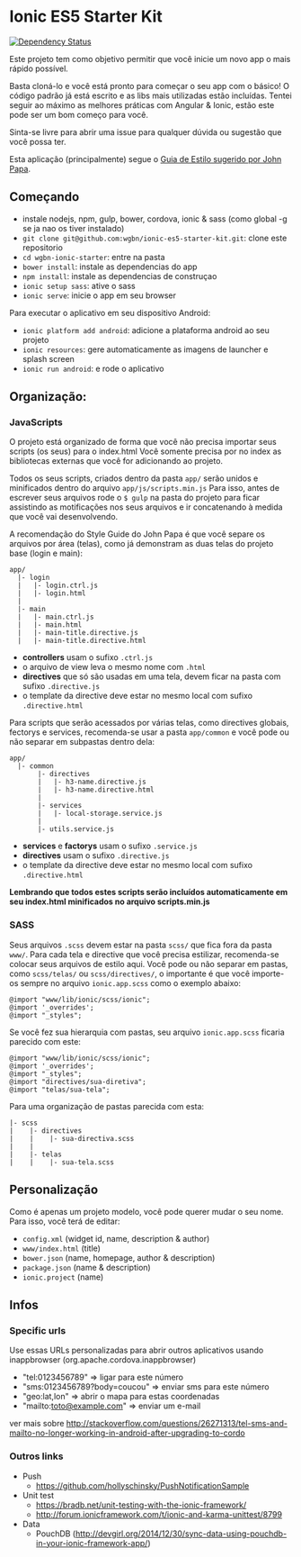 # Ionic ES5 Starter Kit

[![Dependency Status](https://david-dm.org/loicknuchel/ionic-starter.svg)](https://david-dm.org/loicknuchel/ionic-starter)

Este projeto tem como objetivo permitir que você inicie um novo app o mais rápido possível.

Basta cloná-lo e você está pronto para começar o seu app com o básico! O código padrão já está escrito e as libs mais utilizadas estão incluídas. Tentei seguir ao máximo as melhores práticas com Angular & Ionic, estão este pode ser um bom começo para você.

Sinta-se livre para abrir uma issue para qualquer dúvida ou sugestão que você possa ter.

Esta aplicação (principalmente) segue o [Guia de Estilo sugerido por John Papa](https://github.com/johnpapa/angular-styleguide/blob/master/a1/i18n/pt-BR.md).

## Começando

- instale nodejs, npm, gulp, bower, cordova, ionic & sass (como global -g se ja nao os tiver instalado)
- `git clone git@github.com:wgbn/ionic-es5-starter-kit.git`: clone este repositorio
- `cd wgbn-ionic-starter`: entre na pasta
- `bower install`: instale as dependencias do app
- `npm install`: instale as dependencias de construçao
- `ionic setup sass`: ative o sass
- `ionic serve`: inicie o app em seu browser

Para executar o aplicativo em seu dispositivo Android:

- `ionic platform add android`: adicione a plataforma android ao seu projeto
- `ionic resources`: gere automaticamente as imagens de launcher e splash screen
- `ionic run android`: e rode o aplicativo

## Organização:

### JavaScripts

O projeto está organizado de forma que você não precisa importar seus scripts (os seus) para o index.html
Você somente precisa por no index as bibliotecas externas que você for adicionando ao projeto.

Todos os seus scripts, criados dentro da pasta `app/` serão unidos e minificados dentro do arquivo `app/js/scripts.min.js`
Para isso, antes de escrever seus arquivos rode o `$ gulp` na pasta do projeto para ficar assistindo as motificações nos seus arquivos e ir concatenando à medida que você vai desenvolvendo.

A recomendação do Style Guide do John Papa é que você separe os arquivos por área (telas), como já demonstram as duas telas do projeto base (login e main):

```
app/
  |- login
  |   |- login.ctrl.js
  |   |- login.html
  |
  |- main
  |   |- main.ctrl.js
  |   |- main.html
  |   |- main-title.directive.js
  |   |- main-title.directive.html
```

* **controllers** usam o sufixo `.ctrl.js`
* o arquivo de view leva o mesmo nome com `.html`
* **directives** que só são usadas em uma tela, devem ficar na pasta com sufixo `.directive.js`
* o template da directive deve estar no mesmo local com sufixo `.directive.html`

Para scripts que serão acessados por várias telas, como directives globais, fectorys e services, recomenda-se usar a pasta `app/common` e você pode ou não separar em subpastas dentro dela:

```
app/
  |- common
       |- directives
       |   |- h3-name.directive.js
       |   |- h3-name.directive.html
       |
       |- services
       |   |- local-storage.service.js
       |
       |- utils.service.js
```

* **services** e **factorys** usam o sufixo `.service.js`
* **directives** usam o sufixo `.directive.js`
* o template da directive deve estar no mesmo local com sufixo `.directive.html`

**Lembrando que todos estes scripts serão incluídos automaticamente em seu index.html minificados no arquivo scripts.min.js**

### SASS

Seus arquivos `.scss` devem estar na pasta `scss/` que fica fora da pasta `www/`. Para cada tela e directive que você precisa estilizar, recomenda-se colocar seus arquivos de estilo aqui.
Você pode ou não separar em pastas, como `scss/telas/` ou `scss/directives/`, o importante é que você importe-os sempre no arquivo `ionic.app.scss` como o exemplo abaixo:

```
@import "www/lib/ionic/scss/ionic";
@import '_overrides';
@import "_styles";
```

Se você fez sua hierarquia com pastas, seu arquivo `ionic.app.scss` ficaria parecido com este:

```
@import "www/lib/ionic/scss/ionic";
@import '_overrides';
@import "_styles";
@import "directives/sua-diretiva";
@import "telas/sua-tela";
```

Para uma organização de pastas parecida com esta:

```
|- scss
|    |- directives
|    |    |- sua-directiva.scss
|    |
|    |- telas
|    |    |- sua-tela.scss
```

## Personalização

Como é apenas um projeto modelo, você pode querer mudar o seu nome. Para isso, vocẽ terá de editar:

- `config.xml` (widget id, name, description & author)
- `www/index.html` (title)
- `bower.json` (name, homepage, author & description)
- `package.json` (name & description)
- `ionic.project` (name)

## Infos

### Specific urls

Use essas URLs personalizadas para abrir outros aplicativos usando inappbrowser (org.apache.cordova.inappbrowser)

- "tel:0123456789" => ligar para este número
- "sms:0123456789?body=coucou" => enviar sms para este número
- "geo:lat,lon" => abrir o mapa para estas coordenadas
- "mailto:toto@example.com" => enviar um e-mail

ver mais sobre http://stackoverflow.com/questions/26271313/tel-sms-and-mailto-no-longer-working-in-android-after-upgrading-to-cordo

### Outros links

- Push
    - https://github.com/hollyschinsky/PushNotificationSample
- Unit test
    - https://bradb.net/unit-testing-with-the-ionic-framework/
    - http://forum.ionicframework.com/t/ionic-and-karma-unittest/8799
- Data
    - PouchDB (http://devgirl.org/2014/12/30/sync-data-using-pouchdb-in-your-ionic-framework-app/)
